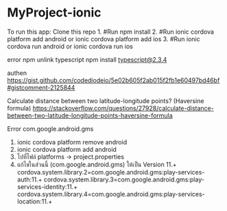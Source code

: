 # MyProject-ionic

To run this app:
Clone this repo
    1. #Run npm install
    2. #Run ionic cordova platform add android or ionic cordova platform add ios
    3. #Run ionic cordova run android or ionic cordova run ios

error
npm unlink typescript
npm install typescript@2.3.4 

authen
https://gist.github.com/codediodeio/5e02b605f2ab015f2fb1e60497bd46bf#gistcomment-2125844

Calculate distance between two latitude-longitude points? (Haversine formula)
https://stackoverflow.com/questions/27928/calculate-distance-between-two-latitude-longitude-points-haversine-formula


Error com.google.android.gms
1. ionic cordova platform remove android
2. ionic cordova platform add android
3. ไปที่ไฟล์ platforms -> project.properties
4. แก้ไขในส่วนนี้ (com.google.android.gms) ให้เป็น Version 11.+ 
    cordova.system.library.2=com.google.android.gms:play-services-auth:11.+
    cordova.system.library.3=com.google.android.gms:play-services-identity:11.+
    cordova.system.library.4=com.google.android.gms:play-services-location:11.+
